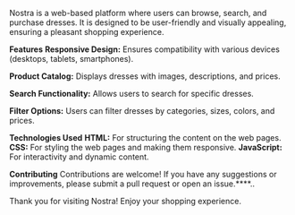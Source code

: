 Nostra is a web-based platform where users can browse, search, and purchase dresses. It is designed to be user-friendly and visually appealing, ensuring a pleasant shopping experience.

**Features**
**Responsive Design:** Ensures compatibility with various devices (desktops, tablets, smartphones).

**Product Catalog:** Displays dresses with images, descriptions, and prices.

**Search Functionality:** Allows users to search for specific dresses.

**Filter Options:** Users can filter dresses by categories, sizes, colors, and prices.

**Technologies Used**
**HTML:** For structuring the content on the web pages.
**CSS:** For styling the web pages and making them responsive.
**JavaScript:** For interactivity and dynamic content.


**Contributing**
Contributions are welcome! If you have any suggestions or improvements, please submit a pull request or open an issue.****..

Thank you for visiting Nostra! Enjoy your shopping experience.

